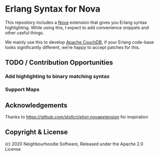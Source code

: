 # Erlang Syntax for Nova

This repository includes a [Nova](https://nova.app) extension that gives you Erlang
syntax highlighting. While using this, I expect to add convenience snippets and other
useful things.

We mainly use this to develop [Apache CouchDB](https://couchdb.apache.org), if your
Erlang code-base looks significantly different, we’re happy to accept patches for this.

## TODO / Contribution Opportunities

### Add highlighting to binary matching syntax

### Support Maps

## Acknowledgements

Thanks to https://github.com/stollcri/elixir.novaextension for inspiration

## Copyright & License

(c) 2020 Neighbourhoodie Software, Released under the Apache 2.0 License
